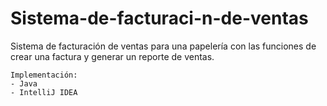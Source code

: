 # Sistema-de-facturaci-n-de-ventas
Sistema de facturación de ventas para una papelería con las funciones de crear una factura y generar un reporte de ventas.

```
Implementación: 
- Java
- IntelliJ IDEA
```
